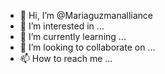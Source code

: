 - 👋 Hi, I’m @Mariaguzmanalliance
- 👀 I’m interested in ...
- 🌱 I’m currently learning ...
- 💞️ I’m looking to collaborate on ...
- 📫 How to reach me ...

<!---
Mariaguzmanalliance/Mariaguzmanalliance is a ✨ special ✨ repository because its `README.md` (this file) appears on your GitHub profile.
You can click the Preview link to take a look at your changes.
--->
